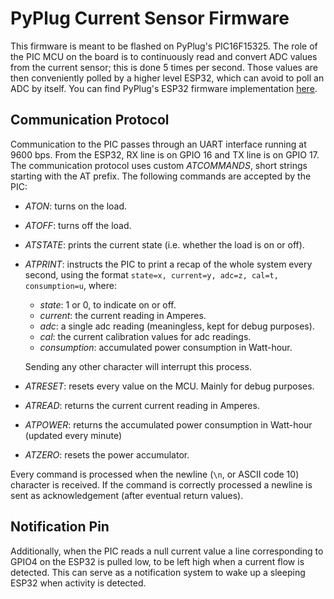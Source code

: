 # PyPlug Current Sensor Firmware

This firmware is meant to be flashed on PyPlug's PIC16F15325. The role of the PIC MCU on the board is to continuously read and convert ADC values from the current sensor; this is done 5 times per second. Those values are then conveniently polled by a higher level ESP32, which can avoid to poll an ADC by itself. You can find PyPlug's ESP32 firmware implementation [here](https://github.com/Maldus512/PyPlugESP32).

## Communication Protocol

Communication to the PIC passes through an UART interface running at 9600 bps. From the ESP32, RX line is on GPIO 16 and TX line is on GPIO 17.
The communication protocol uses custom *ATCOMMANDS*, short strings starting with the AT prefix.
The following commands are accepted by the PIC:

- *ATON*: turns on the load.
- *ATOFF*: turns off the load.
- *ATSTATE*: prints the current state (i.e. whether the load is on or off).
- *ATPRINT*: instructs the PIC to print a recap of the whole system every second, using the format `state=x, current=y, adc=z, cal=t, consumption=u`, where:
  - *state*: 1 or 0, to indicate on or off.
  - *current*: the current reading in Amperes.
  - *adc*: a single adc reading (meaningless, kept for debug purposes).
  - *cal*: the current calibration values for adc readings.
  - *consumption*: accumulated power consumption in Watt-hour.

  Sending any other character will interrupt this process.

- *ATRESET*: resets every value on the MCU. Mainly for debug purposes.
- *ATREAD*: returns the current current reading in Amperes.
- *ATPOWER*: returns the accumulated power consumption in Watt-hour (updated every minute)
- *ATZERO*: resets the power accumulator.

Every command is processed when the newline (`\n`, or ASCII code 10) character is received. If the command is correctly processed a newline is sent as acknowledgement (after eventual return values).

## Notification Pin

Additionally, when the PIC reads a null current value a line corresponding to GPIO4 on the ESP32 is pulled low, to be left high when a current flow is detected. This can serve as a notification system to wake up a sleeping ESP32 when activity is detected.
